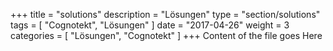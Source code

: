 +++
title = "solutions"
description = "Lösungen"
type = "section/solutions"
tags = [ "Cognotekt", "Lösungen" ]
date = "2017-04-26"
weight = 3
categories = [
  "Lösungen",
  "Cognotekt"
]
+++
Content of the file goes Here
